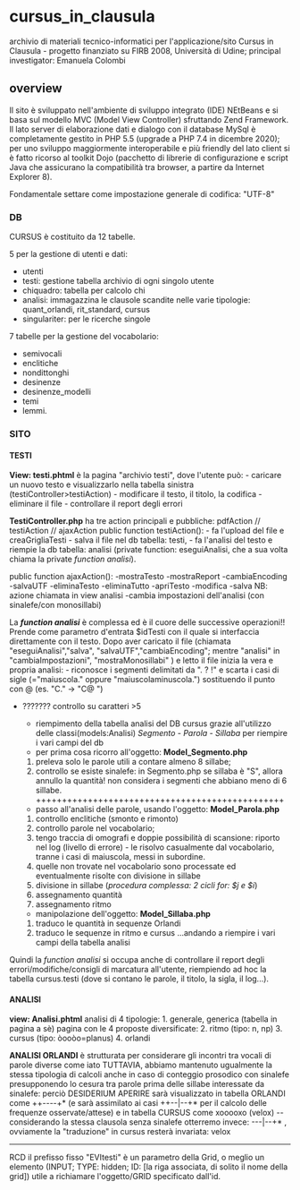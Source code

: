 # cursus_in_clausula
archivio di materiali tecnico-informatici per l'applicazione/sito Cursus in Clausula - progetto finanziato su  FIRB 2008, Università di Udine; principal investigator: Emanuela Colombi

## overview

Il sito è sviluppato nell'ambiente di sviluppo integrato (IDE) NEtBeans e si basa sul modello MVC (Model View Controller) sfruttando Zend Framework. Il lato server di elaborazione dati e dialogo con il database MySql è completamente gestito in PHP 5.5 (upgrade a PHP 7.4 in dicembre 2020); per uno sviluppo maggiormente interoperabile e più friendly del lato client si è fatto ricorso al toolkit Dojo (pacchetto di librerie di configurazione e script Java che assicurano la compatibilità tra browser, a partire da Internet Explorer 8).

Fondamentale settare come impostazione generale di codifica: "UTF-8" 

### DB 
CURSUS è costituito da 12 tabelle.

5 per la gestione di utenti e dati:
 - utenti
 - testi: gestione tabella archivio di ogni singolo utente
 - chiquadro: tabella per calcolo chi
 - analisi: immagazzina le clausole scandite nelle varie tipologie: quant_orlandi, rit_standard, cursus
 - singulariter: per le ricerche singole
 
7 tabelle per la gestione del vocabolario: 
 - semivocali
 - enclitiche
 - nondittonghi
 - desinenze
 - desinenze_modelli
 - temi
 - lemmi.

### SITO
#### TESTI

__View: testi.phtml__
è la pagina "archivio testi", dove l'utente può:
	- caricare un nuovo testo e visualizzarlo nella tabella sinistra (testiController>testiAction)
	- modificare il testo, il titolo, la codifica
	- eliminare il file
	- controllare il report degli errori
  
__TestiController.php__
ha tre action principali e pubbliche: pdfAction // testiAction // ajaxAction
public function testiAction(): - 	fa l'upload del file e creaGrigliaTesti 
				-	salva il file nel db tabella: testi, 
				-	fa l'analisi del testo e riempie la db tabella: analisi (private function: eseguiAnalisi, che a sua volta chiama la private *function analisi*).

public function ajaxAction(): 
									-mostraTesto
									-mostraReport
									-cambiaEncoding
									-salvaUTF
									-eliminaTesto
									-eliminaTutto
									-apriTesto
									-modifica
									-salva
NB: azione chiamata in view analisi	-cambia impostazioni dell'analisi (con sinalefe/con monosillabi)
																									
La __*function analisi*__ è complessa ed è il cuore delle successive operazioni!!
Prende come parametro d'entrata $idTesti con il quale si interfaccia direttamente con il testo.
Dopo aver caricato il file (chiamata "eseguiAnalisi","salva", "salvaUTF","cambiaEncoding"; mentre "analisi"  in "cambiaImpostazioni", "mostraMonosillabi" ) e letto il file inizia la vera e propria analisi: 
	- riconosce i segmenti delimitati da ". ? !" e scarta i casi di sigle (="maiuscola." oppure "maiuscolaminuscola.") sostituendo il punto con @ (es. "C." -> "C@ ")
  - ???????	controllo su caratteri >5	
	- riempimento della tabella analisi del DB cursus grazie all'utilizzo delle classi(models:Analisi) *Segmento - Parola - Sillaba* per riempire i vari campi del db
	

	* per prima cosa ricorro all'oggetto: __Model_Segmento.php__
	1. preleva solo le parole utili a contare almeno 8 sillabe; 
	2. controllo se esiste sinalefe: in Segmento.php se sillaba è "S", allora annullo la quantità!
	non considera i segmenti che abbiano meno di 6 sillabe.
 ++++++++++++++++++++++++++++++++++++++++++++++++
	* passo all'analisi delle parole, usando l'oggetto: __Model_Parola.php__
	1. controllo enclitiche (smonto e rimonto)
	2. controllo parole nel vocabolario; 
	3. tengo traccia di omografi e doppie possibilità di scansione: riporto nel log (livello di errore) - le risolvo casualmente dal vocabolario, tranne i casi di maiuscola, messi in subordine.
	4. quelle non trovate nel vocabolario sono processate ed eventualmente risolte con divisione in sillabe
	5. divisione in sillabe (*procedura complessa: 2 cicli for: $j e $i*)
	6. assegnamento quantità
	7. assegnamento ritmo
	* manipolazione dell'oggetto: __Model_Sillaba.php__
	1. traduco le quantità in sequenze Orlandi
	2. traduco le sequenze in ritmo e cursus
	...andando a riempire i vari campi della tabella analisi
	
Quindi la *function analisi* si occupa anche di controllare il report degli errori/modifiche/consigli di marcatura all'utente, riempiendo ad hoc la tabella cursus.testi (dove si contano le parole, il titolo, la sigla, il log...).

#### ANALISI
__view: Analisi.phtml__
analisi di 4 tipologie: 
            1. generale, generica (tabella in pagina a sè)
						pagina con le 4 proposte diversificate:	
						2. ritmo (tipo: n, np)
						3. cursus (tipo: òooòo=planus)
						4. orlandi


__ANALISI ORLANDI__
è strutturata per considerare gli incontri tra vocali di parole diverse come iato
TUTTAVIA, abbiamo mantenuto ugualmente la stessa tipologia di calcoli anche in caso di conteggio prosodico con sinalefe presupponendo lo cesura tra parole prima delle sillabe interessate da sinalefe: perciò DESIDERIUM APERIRE sarà visualizzato in tabella ORLANDI come ++----+* (e sarà assimilato ai casi ++--|--+* per il calcolo delle frequenze osservate/attese) e in tabella CURSUS come xooooxo (velox) -- considerando la stessa clausola senza sinalefe otterremo invece:
---|--+* , ovviamente la "traduzione" in cursus resterà invariata: velox


******
RCD il prefisso fisso "EVItesti" è un parametro della Grid, o meglio un elemento (INPUT; TYPE: hidden; ID: [la riga associata, di solito il nome della grid]) utile a richiamare l'oggetto/GRID specificato dall'id.
 	

